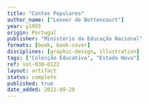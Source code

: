 ```yaml
---
title: "Contos Populares"
author_name: ["Leonor de Bettencourt"]
year: y1955
origin: Portugal
publisher: "Ministério da Educação Nacional"
formats: [book, book-cover]
disciplines: [graphic-design, illustration]
tags: ["Colecção Educativa", "Estado Novo"]
ref: sol-030-0122
layout: artifact
status: complete
published: true
date_added: 2022-09-29
---
```

